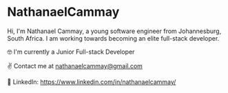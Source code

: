 # NathanaelCammay

Hi, I'm Nathanael Cammay, a young software engineer from Johannesburg, South Africa. I am working towards becoming an elite full-stack developer.

🤓 I'm currently a Junior Full-stack Developer

✌ Contact me at nathanaelcammay@gmail.com

📌 LinkedIn: https://www.linkedin.com/in/nathanaelcammay/
